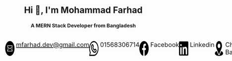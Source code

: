 <h1 align="center">Hi 👋, I'm Mohammad Farhad</h1>
<h3 align="center">A MERN Stack Developer from Bangladesh</h3>

<div style='font-size:20px; display:flex; gap:30px; align-item: center; justify-items: center; margin: 40px 0px'>
    <a style='display:flex ; align-item:center ; gap:5px' href="mailto:"mfarhad.dev@gmail.com"><img hight='30px' width='30px' src="./assets/icon/email.png"/>mfarhad.dev@gmail.com</a>
    <a style='display:flex ; align-item:center ; gap:5px'><img hight='30px' width='30px' src="./assets/icon/whatsapp.png"/>01568306714</a>
    <a style='display:flex ; align-item:center ; gap:5px'><img hight='30px' width='30px' src="./assets/icon/facebook.png"/>Facebook</a>
    <a style='display:flex ; align-item:center ; gap:5px'><img hight='30px' width='30px' src="./assets/icon/linkedin.png"/>Linkedin</a>
    <a style='display:flex ; align-item:center ; gap:5px'><img hight='30px' width='30px' src="./assets/icon/location.png"/>Chattogram, Bangladesh</a>
    <a style='display:flex ; align-item:center ; gap:5px'><img hight='30px' width='30px' src="./assets/icon/cv.png"/>View Resume</a>
</div>
